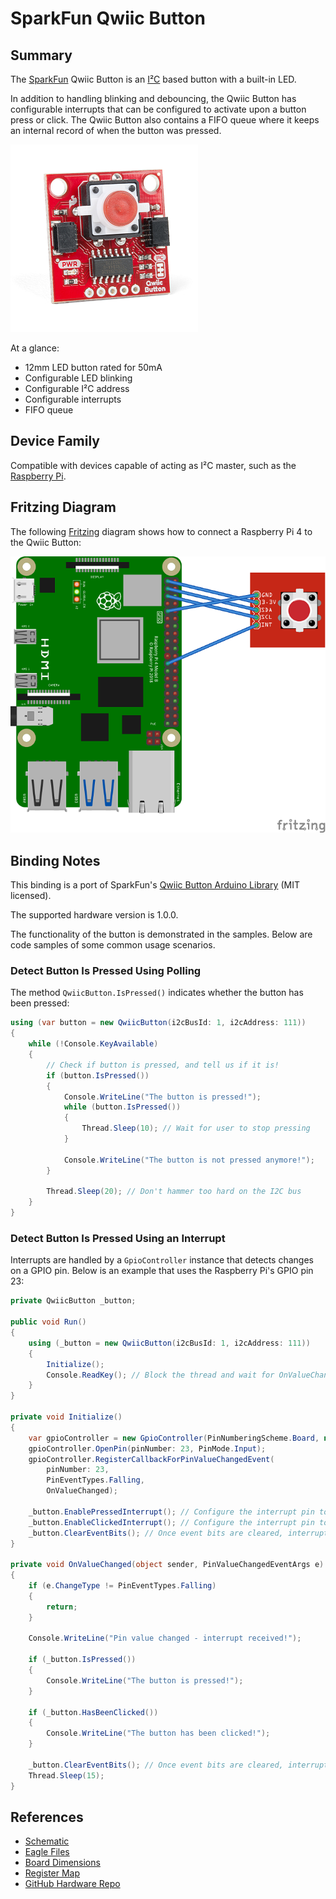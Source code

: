 ﻿# SparkFun Qwiic Button

## Summary

The [SparkFun](https://www.sparkfun.com) Qwiic Button is an [I²C](https://en.wikipedia.org/wiki/I%C2%B2C) based button with a built-in LED.

In addition to handling blinking and debouncing, the Qwiic Button has configurable interrupts that can be configured to activate upon a button press or click. The Qwiic Button also contains a FIFO queue where it keeps an internal record of when the button was pressed.

![Qwiic Button](./samples/15932-SparkFun_Qwiic_Button_-_Red-01.png)

At a glance:

-   12mm LED button rated for 50mA
-   Configurable LED blinking
-   Configurable I²C address
-   Configurable interrupts
-   FIFO queue

## Device Family

Compatible with devices capable of acting as I²C master, such as the [Raspberry Pi](https://www.raspberrypi.org).

## Fritzing Diagram

The following [Fritzing](https://fritzing.org) diagram shows how to connect a Raspberry Pi 4 to the Qwiic Button:

![Fritzing Diagram](./samples/QwiicButton-RPi4-Fritzing.png)

## Binding Notes

This binding is a port of SparkFun's [Qwiic Button Arduino Library](https://github.com/sparkfun/SparkFun_Qwiic_Button_Arduino_Library) (MIT licensed).

The supported hardware version is 1.0.0.

The functionality of the button is demonstrated in the samples. Below are code samples of some common usage scenarios.

### Detect Button Is Pressed Using Polling

The method `QwiicButton.IsPressed()` indicates whether the button has been pressed:

```c#
using (var button = new QwiicButton(i2cBusId: 1, i2cAddress: 111))
{
    while (!Console.KeyAvailable)
    {
        // Check if button is pressed, and tell us if it is!
        if (button.IsPressed())
        {
            Console.WriteLine("The button is pressed!");
            while (button.IsPressed())
            {
                Thread.Sleep(10); // Wait for user to stop pressing
            }

            Console.WriteLine("The button is not pressed anymore!");
        }

        Thread.Sleep(20); // Don't hammer too hard on the I2C bus
    }
}
```

### Detect Button Is Pressed Using an Interrupt

Interrupts are handled by a `GpioController` instance that detects changes on a GPIO pin.
Below is an example that uses the Raspberry Pi's GPIO pin 23:

```c#
private QwiicButton _button;

public void Run()
{
    using (_button = new QwiicButton(i2cBusId: 1, i2cAddress: 111))
    {
        Initialize();
        Console.ReadKey(); // Block the thread and wait for OnValueChanged to be invoked
    }
}

private void Initialize()
{
    var gpioController = new GpioController(PinNumberingScheme.Board, new RaspberryPi3Driver());
    gpioController.OpenPin(pinNumber: 23, PinMode.Input);
    gpioController.RegisterCallbackForPinValueChangedEvent(
        pinNumber: 23,
        PinEventTypes.Falling,
        OnValueChanged);

    _button.EnablePressedInterrupt(); // Configure the interrupt pin to go low when we press the button
    _button.EnableClickedInterrupt(); // Configure the interrupt pin to go low when we click the button
    _button.ClearEventBits(); // Once event bits are cleared, interrupt pin goes high
}

private void OnValueChanged(object sender, PinValueChangedEventArgs e)
{
    if (e.ChangeType != PinEventTypes.Falling)
    {
        return;
    }

    Console.WriteLine("Pin value changed - interrupt received!");

    if (_button.IsPressed())
    {
        Console.WriteLine("The button is pressed!");
    }

    if (_button.HasBeenClicked())
    {
        Console.WriteLine("The button has been clicked!");
    }

    _button.ClearEventBits(); // Once event bits are cleared, interrupt pin goes high
    Thread.Sleep(15);
}
```

## References

-   [Schematic](https://cdn.sparkfun.com/assets/8/b/a/2/f/Qwiic_Button.pdf)
-   [Eagle Files](https://cdn.sparkfun.com/assets/f/7/1/8/8/Qwiic_Button.zip)
-   [Board Dimensions](https://cdn.sparkfun.com/assets/learn_tutorials/1/1/0/8/SparkFun_Qwiic_Button_Board_Dimensions.png)
-   [Register Map](https://cdn.sparkfun.com/assets/learn_tutorials/1/1/0/8/Qwiic_Button_I2C_Register_Map.pdf)
-   [GitHub Hardware Repo](https://github.com/sparkfun/Qwiic_Button)
